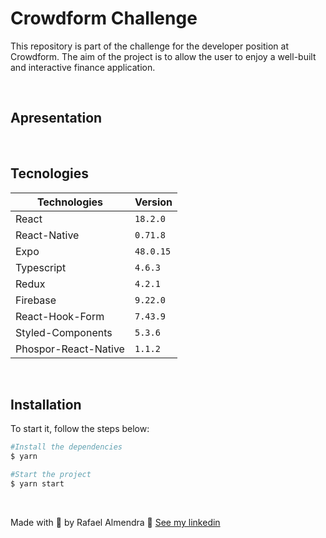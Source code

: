 # Crowdform Challenge

This repository is part of the challenge for the developer position at Crowdform. The aim of the project is to allow the user to enjoy a well-built and interactive finance application.

<br />

## Apresentation

<br />

## Tecnologies

| Technologies         | Version   |
| -------------------- | --------- |
| React                | `18.2.0 ` |
| React-Native         | `0.71.8`  |
| Expo                 | `48.0.15` |
| Typescript           | `4.6.3`   |
| Redux                | `4.2.1 `  |
| Firebase             | `9.22.0 ` |
| React-Hook-Form      | `7.43.9 ` |
| Styled-Components    | `5.3.6 `  |
| Phospor-React-Native | `1.1.2 `  |

<br />

## Installation

To start it, follow the steps below:

```bash
#Install the dependencies
$ yarn

#Start the project
$ yarn start
```

<br />

Made with 💜 by Rafael Almendra 👋 [See my linkedin](https://www.linkedin.com/in/rafaelalmendraa/)
